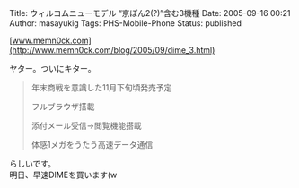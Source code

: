 Title: ウィルコムニューモデル “京ぽん2(?)”含む3機種
Date: 2005-09-16 00:21
Author: masayukig
Tags: PHS-Mobile-Phone
Status: published

[www.memn0ck.com](http://www.memn0ck.com/blog/2005/09/dime_3.html)

ヤター。ついにキター。  

> 年末商戦を意識した11月下旬頃発売予定
>
> フルブラウザ搭載
>
> 添付メール受信→閲覧機能搭載
>
> 体感1メガをうたう高速データ通信

らしいです。  
明日、早速DIMEを買います(w
